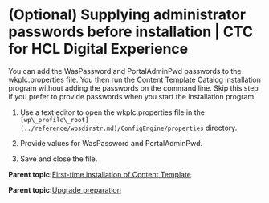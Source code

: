 # \(Optional\) Supplying administrator passwords before installation \| CTC for HCL Digital Experience

You can add the WasPassword and PortalAdminPwd passwords to the wkplc.properties file. You then run the Content Template Catalog installation program without adding the passwords on the command line. Skip this step if you prefer to provide passwords when you start the installation program.

1.  Use a text editor to open the wkplc.properties file in the `[wp\_profile\_root](../reference/wpsdirstr.md)/ConfigEngine/properties` directory.

2.  Provide values for WasPassword and PortalAdminPwd.

3.  Save and close the file.


**Parent topic:**[First-time installation of Content Template ](../ctc/ctc_inst_overview.md)

**Parent topic:**[Upgrade preparation ](../ctc/ctc-upgrade-prepare.md)

